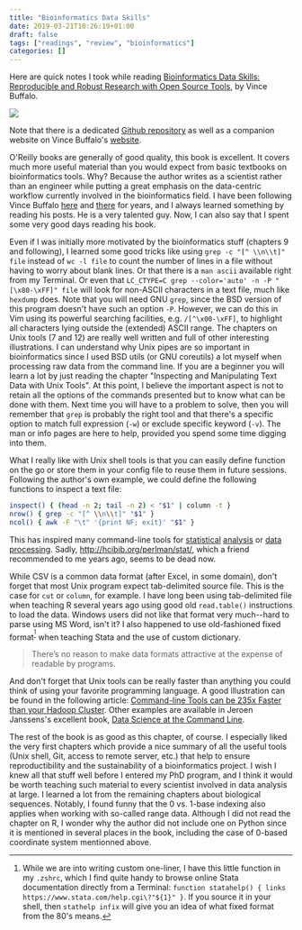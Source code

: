 ```yaml
---
title: "Bioinformatics Data Skills"
date: 2019-03-21T10:26:19+01:00
draft: false
tags: ["readings", "review", "bioinformatics"]
categories: []
---
```


Here are quick notes I took while reading [Bioinformatics Data Skills: Reproducible and Robust Research with Open Source Tools](http://shop.oreilly.com/product/0636920030157.do), by Vince Buffalo.

<!--more-->

![](/img/bioinformatics-data-skills.jpg)

Note that there is a dedicated [Github repository](https://github.com/vsbuffalo/bds-files) as well as a companion website on Vince Buffalo's [website](http://vincebuffalo.org/book/).

O'Reilly books are generally of good quality, this book is excellent. It covers much more useful material than you would expect from basic textbooks on bioinformatics tools. Why? Because the author writes as a scientist rather than an engineer while putting a great emphasis on the data-centric workflow currently involved in the bioinformatics field. I have been following Vince Buffalo [here](https://twitter.com/vsbuffalo/) and [there](https://www.biostars.org/u/69/) for years, and I always learned something by reading his posts. He is a very talented guy. Now, I can also say that I spent some very good days reading his book.

Even if I was initially more motivated by the bioinformatics stuff (chapters 9 and following), I learned some good tricks like using `grep -c "[^ \\n\\t]" file` instead of `wc -l file` to count the number of lines in a file without having to worry about blank lines. Or that there is a `man ascii` available right from my Terminal. Or even that `LC_CTYPE=C grep --color='auto' -n -P "[\x80-\xFF]" file` will look for non-ASCII characters in a text file, much like `hexdump` does. Note that you will need GNU `grep`, since the BSD version of this program doesn't have such an option `-P`. However, we can do this in Vim using its powerful searching facilities, e.g. `/[^\x00-\xFF]`, to highlight all characters lying outside the (extended) ASCII range. The chapters on Unix tools (7 and 12) are really well written and full of other interesting illustrations. I can understand why Unix pipes are so important in bioinformatics since I used BSD utils (or GNU coreutils) a lot myself when processing raw data from the command line. If you are a beginner you will learn a lot by just reading the chapter "Inspecting and Manipulating Text Data with Unix Tools". At this point, I believe the important aspect is not to retain all the options of the commands presented but to know what can be done with them. Next time you will have to a problem to solve, then you will remember that `grep` is probably the right tool and that there's a specific option to match full expression (`-w`) or exclude specific keyword (`-v`). The man or info pages are here to help, provided you spend some time digging into them.

What I really like with Unix shell tools is that you can easily define function on the go or store them in your config file to reuse them in future sessions. Following the author's own example, we could define the following functions to inspect a text file:

```sh
inspect() { (head -n 2; tail -n 2) < "$1" | column -t }
nrow() { grep -c "[^ \\n\\t]" "$1" }
ncol() { awk -F "\t" '{print NF; exit}' "$1" }
```

This has inspired many command-line tools for [statistical](https://github.com/nferraz/st) [analysis](https://www.gnu.org/software/datamash/) or [data](https://github.com/bitly/data_hacks) [processing](https://github.com/dpmcmlxxvi/clistats). Sadly, <http://hcibib.org/perlman/stat/>, which a friend recommended to me years ago, seems to be dead now.

While CSV is a common data format (after Excel, in some domain), don't forget that most Unix program expect tab-delimited source file. This is the case for `cut` or `column`, for example. I have long been using tab-delimited file when teaching R several years ago using good old `read.table()` instructions to load the data. Windows users did not like that format very much--hard to parse using MS Word, isn't it? I also happened to use old-fashioned fixed format<sup>[^1]</sup> when teaching Stata and the use of custom dictionary.

> There’s no reason to make data formats attractive at the expense of readable by programs.

And don't forget that Unix tools can be really faster than anything you could think of using your favorite programming language. A good illustration can be found in the following article: [Command-line Tools can be 235x Faster than your Hadoop Cluster](https://adamdrake.com/command-line-tools-can-be-235x-faster-than-your-hadoop-cluster.html). Other examples are available in Jeroen Janssens's excellent book, [Data Science at the Command Line](https://www.datascienceatthecommandline.com).

The rest of the book is as good as this chapter, of course. I especially liked the very first chapters which provide a nice summary of all the useful tools (Unix shell, Git, access to remote server, etc.) that help to ensure reproductibility and the sustainability of a bioinformatics project. I wish I knew all that stuff well before I entered my PhD program, and I think it would be worth teaching such material to every scientist involved in data analysis at large. I learned a lot from the remaining chapters about biological sequences. Notably, I found funny that the 0 vs. 1-base indexing also applies when working with so-called range data. Although I did not read the chapter on R, I wonder why the author did not include one on Python since it is mentioned in several places in the book, including the case of 0-based coordinate system mentionned above.

[^1]: While we are into writing custom one-liner, I have this little function in my `.zshrc`, which I find quite handy to browse online Stata documentation directly from a Terminal: `function statahelp() { links https://www.stata.com/help.cgi\?"${1}" }`. If you source it in your shell, then `stathelp infix` will give you an idea of what fixed format from the 80's means.
